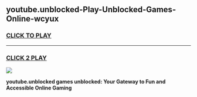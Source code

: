 
## youtube.unblocked-Play-Unblocked-Games-Online-wcyux
<h3>
<a href="https://premium76.site?title=youtube.unblocked&ref=25A">CLICK TO PLAY</a></h3>
<hr>

<h3>
<a href="https://premium76.site?title=youtube.unblocked&ref=25A">CLICK 2 PLAY</a>
  
</h3>

<a href="https://premium76.site?title=youtube.unblocked&ref=25A"><img src="https://clearcache.store/games.png"></a>


**youtube.unblocked games unblocked: Your Gateway to Fun and Accessible Online Gaming**
